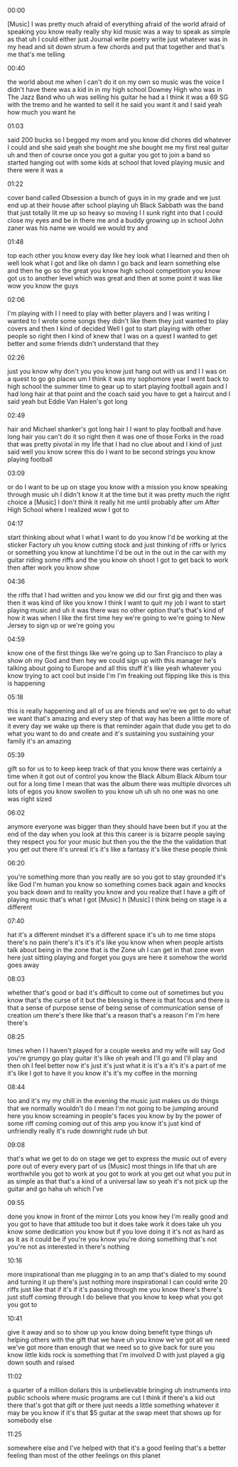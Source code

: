 



00:00

[Music] I was pretty much afraid of everything afraid of the world afraid of speaking you know really really shy kid music was a way to speak as simple as that uh I could either just Journal write poetry write just whatever was in my head and sit down strum a few chords and put that together and that's me that's me telling

00:40

the world about me when I can't do it on my own so music was the voice I didn't have there was a kid in in my high school Downey High who was in The Jazz Band who uh was selling his guitar he had a I think it was a 69 SG with the tremo and he wanted to sell it he said you want it and I said yeah how much you want he

01:03

said 200 bucks so I begged my mom and you know did chores did whatever I could and she said yeah she bought me she bought me my first real guitar uh and then of course once you got a guitar you got to join a band so started hanging out with some kids at school that loved playing music and there were it was a

01:22

cover band called Obsession a bunch of guys in in my grade and we just end up at their house after school playing uh Black Sabbath was the band that just totally lit me up so heavy so moving I I sunk right into that I could close my eyes and be in there me and a buddy growing up in school John zaner was his name we would we would try and

01:48

top each other you know every day like hey look what I learned and then oh well look what I got and like oh damn I go back and learn something else and then he go so the great you know high school competition you know got us to another level which was great and then at some point it was like wow you know the guys

02:06

I'm playing with I I need to play with better players and I was writing I wanted to I wrote some songs they didn't like them they just wanted to play covers and then I kind of decided Well I got to start playing with other people so right then I kind of knew that I was on a quest I wanted to get better and some friends didn't understand that they

02:26

just you know why don't you you know just hang out with us and I I was on a quest to go go places um I think it was my sophomore year I went back to high school the summer time to gear up to start playing football again and I had long hair at that point and the coach said you have to get a haircut and I said yeah but Eddie Van Halen's got long

02:49

hair and Michael shanker's got long hair I I want to play football and have long hair you can't do it so right then it was one of those Forks in the road that was pretty pivotal in my life that I had no clue about and I kind of just said well you know screw this do I want to be second strings you know playing football

03:09

or do I want to be up on stage you know with a mission you know speaking through music uh I didn't know it at the time but it was pretty much the right choice a [Music] I don't think it really hit me until probably after um After High School where I realized wow I got to

04:17

start thinking about what I what I want to do you know I'd be working at the sticker Factory uh you know cutting stock and just thinking of riffs or lyrics or something you know at lunchtime I'd be out in the out in the car with my guitar riding some riffs and the you know oh shoot I got to get back to work then after work you know show

04:36

the riffs that I had written and you know we did our first gig and then was then it was kind of like you know I think I want to quit my job I want to start playing music and uh it was there was no other option that's that's kind of how it was when I like the first time hey we're going to we're going to New Jersey to sign up or we're going you

04:59

know one of the first things like we're going up to San Francisco to play a show oh my God and then hey we could sign up with this manager he's talking about going to Europe and all this stuff it's like yeah whatever you know trying to act cool but inside I'm I'm freaking out flipping like this is this is happening

05:18

this is really happening and all of us are friends and we're we get to do what we want that's amazing and every step of that way has been a little more of it every day we wake up there is that reminder again that dude you get to do what you want to do and create and it's sustaining you sustaining your family it's an amazing

05:39

gift so for us to to keep keep track of that you know there was certainly a time when it got out of control you know the Black Album Black Album tour out for a long time I mean that was the album there was multiple divorces uh lots of egos you know swollen to you know uh uh uh no one was no one was right sized

06:02

anymore everyone was bigger than they should have been but if you at the end of the day when you look at this this career is is bizarre people saying they respect you for your music but then you the the the the validation that you get out there it's unreal it's it's like a fantasy it's like these people think

06:20

you're something more than you really are so you got to stay grounded it's like God I'm human you know so something comes back again and knocks you back down and to reality you know and you realize that I have a gift of playing music that's what I got [Music] h [Music] I think being on stage is a different

07:40

hat it's a different mindset it's a different space it's uh to me time stops there's no pain there's it's it's it's like you know when when people artists talk about being in the zone that is the Zone uh I can get in that zone even here just sitting playing and forget you guys are here it somehow the world goes away

08:03

whether that's good or bad it's difficult to come out of sometimes but you know that's the curse of it but the blessing is there is that focus and there is that a sense of purpose sense of being sense of communication sense of creation um there's there like that's a reason that's a reason I'm I'm here there's

08:25

times when I I haven't played for a couple weeks and my wife will say God you're grumpy go play guitar it's like oh yeah and I'll go and I'll play and then oh I feel better now it's just it's just what it is it's a it's it's a part of me it's like I got to have it you know it's it's my coffee in the morning

08:44

too and it's my my chill in the evening the music just makes us do things that we normally wouldn't do I mean I'm not going to be jumping around here you know screaming in people's faces you know by by the power of some riff coming coming out of this amp you know it's just kind of unfriendly really it's rude downright rude uh but

09:08

that's what we get to do on stage we get to express the music out of every pore out of every every part of us [Music] most things in life that uh are worthwhile you got to work at you got to work at you get out what you put in as simple as that that's a kind of a universal law so yeah it's not pick up the guitar and go haha uh which I've

09:55

done you know in front of the mirror Lots you know hey I'm really good and you got to have that attitude too but it does take work it does take uh you know some dedication you know but if you love doing it it's not as hard as as it as it could be if you're you know you're doing something that's not you're not as interested in there's nothing

10:16

more inspirational than me plugging in to an amp that's dialed to my sound and turning it up there's just nothing more inspirational I can could write 20 riffs just like that if it's if it's passing through me you know there's there's just stuff coming through I do believe that you know to keep what you got you got to

10:41

give it away and so to show up you know doing benefit type things uh helping others with the gift that we have uh you know we've got all we need we've got more than enough that we need so to give back for sure you know little kids rock is something that I'm involved D with just played a gig down south and raised

11:02

a quarter of a million dollars this is unbelievable bringing uh instruments into public schools where music programs are cut I think if there's a kid out there that's got that gift or there just needs a little something whatever it may be you know if it's that $5 guitar at the swap meet that shows up for somebody else

11:25

somewhere else and I've helped with that it's a good feeling that's a better feeling than most of the other feelings on this planet







